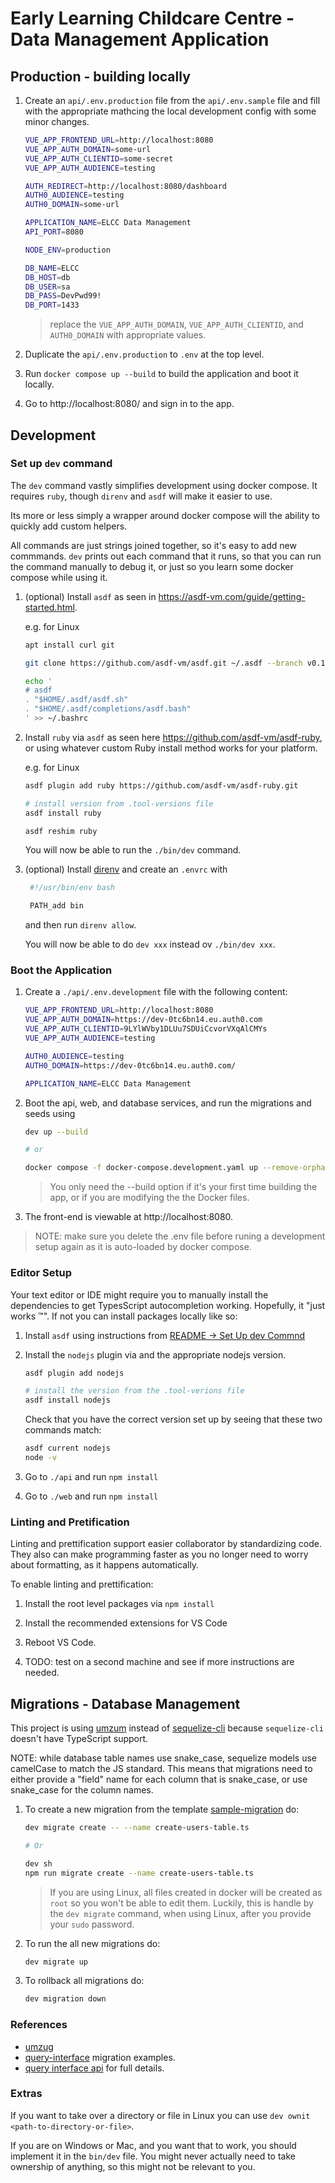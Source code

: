 # Early Learning Childcare Centre - Data Management Application

## Production - building locally

1. Create an `api/.env.production` file from the `api/.env.sample` file and fill with the appropriate mathcing the local development config with some minor changes.

   ```bash
   VUE_APP_FRONTEND_URL=http://localhost:8080
   VUE_APP_AUTH_DOMAIN=some-url
   VUE_APP_AUTH_CLIENTID=some-secret
   VUE_APP_AUTH_AUDIENCE=testing

   AUTH_REDIRECT=http://localhost:8080/dashboard
   AUTH0_AUDIENCE=testing
   AUTH0_DOMAIN=some-url

   APPLICATION_NAME=ELCC Data Management
   API_PORT=8080

   NODE_ENV=production

   DB_NAME=ELCC
   DB_HOST=db
   DB_USER=sa
   DB_PASS=DevPwd99!
   DB_PORT=1433
   ```

   > replace the `VUE_APP_AUTH_DOMAIN`, `VUE_APP_AUTH_CLIENTID`, and `AUTH0_DOMAIN` with appropriate values.

2. Duplicate the `api/.env.production` to `.env` at the top level.

3. Run `docker compose up --build` to build the application and boot it locally.

4. Go to http://localhost:8080/ and sign in to the app.

## Development

### Set up `dev` command

The `dev` command vastly simplifies development using docker compose. It requires `ruby`, though `direnv` and `asdf` will make it easier to use.

Its more or less simply a wrapper around docker compose will the ability to quickly add custom helpers.

All commands are just strings joined together, so it's easy to add new commmands. `dev` prints out each command that it runs, so that you can run the command manually to debug it, or just so you learn some docker compose while using it.

1. (optional) Install `asdf` as seen in https://asdf-vm.com/guide/getting-started.html.

   e.g. for Linux

   ```bash
   apt install curl git

   git clone https://github.com/asdf-vm/asdf.git ~/.asdf --branch v0.12.0

   echo '
   # asdf
   . "$HOME/.asdf/asdf.sh"
   . "$HOME/.asdf/completions/asdf.bash"
   ' >> ~/.bashrc
   ```

2. Install `ruby` via `asdf` as seen here https://github.com/asdf-vm/asdf-ruby, or using whatever custom Ruby install method works for your platform.

   e.g. for Linux

   ```bash
   asdf plugin add ruby https://github.com/asdf-vm/asdf-ruby.git

   # install version from .tool-versions file
   asdf install ruby

   asdf reshim ruby
   ```

   You will now be able to run the `./bin/dev` command.

3. (optional) Install [direnv](https://direnv.net/) and create an `.envrc` with

   ```bash
    #!/usr/bin/env bash

    PATH_add bin
   ```

   and then run `direnv allow`.

   You will now be able to do `dev xxx` instead ov `./bin/dev xxx`.

### Boot the Application

1. Create a `./api/.env.development` file with the following content:

   ```bash
   VUE_APP_FRONTEND_URL=http://localhost:8080
   VUE_APP_AUTH_DOMAIN=https://dev-0tc6bn14.eu.auth0.com
   VUE_APP_AUTH_CLIENTID=9LYlWVby1DLUu7SDUiCcvorVXqAlCMYs
   VUE_APP_AUTH_AUDIENCE=testing

   AUTH0_AUDIENCE=testing
   AUTH0_DOMAIN=https://dev-0tc6bn14.eu.auth0.com/

   APPLICATION_NAME=ELCC Data Management
   ```

2. Boot the api, web, and database services, and run the migrations and seeds using

   ```bash
   dev up --build

   # or

   docker compose -f docker-compose.development.yaml up --remove-orphans --build
   ```

   > You only need the --build option if it's your first time building the app, or if you are modifying the the Docker files.

3. The front-end is viewable at http://localhost:8080.

> NOTE: make sure you delete the .env file before runing a development setup again as it is auto-loaded by docker compose.

### Editor Setup

Your text editor or IDE might require you to manually install the dependencies to get TypesScript autocompletion working. Hopefully, it "just works :tm:". If not you can install packages locally like so:

1. Install `asdf` using instructions from [README -> Set Up dev Commnd](./README.md#set-up-dev-command)

2. Install the `nodejs` plugin via and the appropriate nodejs version.

   ```bash
   asdf plugin add nodejs

   # install the version from the .tool-verions file
   asdf install nodejs
   ```

   Check that you have the correct version set up by seeing that these two commands match:

   ```bash
   asdf current nodejs
   node -v
   ```

3. Go to `./api` and run `npm install`

4. Go to `./web` and run `npm install`

### Linting and Pretification

Linting and prettification support easier collaborator by standardizing code.
They also can make programming faster as you no longer need to worry about formatting, as it happens automatically.

To enable linting and prettification:

1. Install the root level packages via `npm install`

2. Install the recommended extensions for VS Code

3. Reboot VS Code.

4. TODO: test on a second machine and see if more instructions are needed.

## Migrations - Database Management

This project is using [umzum](https://github.com/sequelize/umzug) instead of [sequelize-cli](https://github.com/sequelize/cli) because `sequelize-cli` doesn't have TypeScript support.

NOTE: while database table names use snake_case, sequelize models use camelCase to match the JS standard. This means that migrations need to either provide a "field" name for each column that is snake_case, or use snake_case for the column names.

1. To create a new migration from the template [sample-migration](./api/src/db/template/sample-migration.ts) do:

   ```bash
   dev migrate create -- --name create-users-table.ts

   # Or

   dev sh
   npm run migrate create --name create-users-table.ts
   ```

   > If you are using Linux, all files created in docker will be created as `root` so you won't be able to edit them. Luckily, this is handle by the `dev migrate` command, when using Linux, after you provide your `sudo` password.

2. To run the all new migrations do:

   ```bash
   dev migrate up
   ```

3. To rollback all migrations do:
   ```bash
   dev migration down
   ```

### References

- [umzug](https://github.com/sequelize/umzug)
- [query-interface](https://sequelize.org/docs/v6/other-topics/query-interface/) migration examples.
- [query interface api](https://sequelize.org/api/v6/class/src/dialects/abstract/query-interface.js~queryinterface) for full details.

### Extras

If you want to take over a directory or file in Linux you can use `dev ownit <path-to-directory-or-file>`.

If you are on Windows or Mac, and you want that to work, you should implement it in the `bin/dev` file. You might never actually need to take ownership of anything, so this might not be relevant to you.
